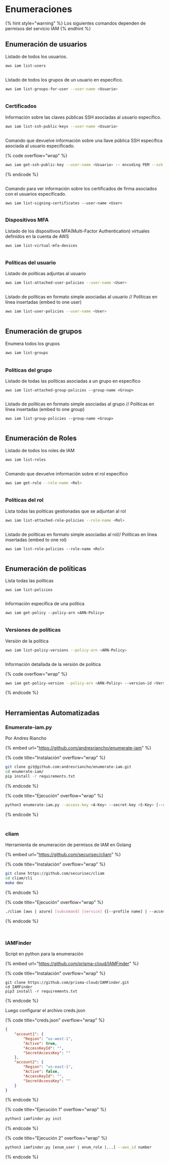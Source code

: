 # Enumeraciones

{% hint style="warning" %}
Los siguientes comandos dependen de permisos del servicio IAM
{% endhint %}

## Enumeración de usuarios

Listado de todos los usuarios.

```bash
aws iam list-users
```

<figure><img src="../../.gitbook/assets/image (5) (1).png" alt=""><figcaption></figcaption></figure>



Listado de todos los grupos de un usuario en específico.

```bash
aws iam list-groups-for-user --user-name <Usuario>
```

<figure><img src="../../.gitbook/assets/image (11) (1).png" alt=""><figcaption></figcaption></figure>



### Certificados

Información sobre las claves públicas SSH asociadas al usuario específico.

```bash
aws iam list-ssh-public-keys --user-name <Usuario>
```

<figure><img src="../../.gitbook/assets/image (7) (2).png" alt=""><figcaption></figcaption></figure>



Comando que devuelve información sobre una llave pública SSH específica asociada al usuario especificado.

{% code overflow="wrap" %}
```bash
aws iam get-ssh-public-key --user-name <Usuario> -- encoding PEM --ssh-public-key-id <ID-SSH-Key>
```
{% endcode %}

<figure><img src="../../.gitbook/assets/image (12) (1) (1).png" alt=""><figcaption></figcaption></figure>



Comando para ver información sobre los certificados de firma asociados con el usuarios especificado.

```
aws iam list-signing-certificates --user-name <User>
```

<figure><img src="../../.gitbook/assets/image (14) (1) (1).png" alt=""><figcaption></figcaption></figure>



### Dispositivos MFA

Listado de los dispositivos MFA(Multi-Factor Authentication) virtuales definidos en la cuenta de AWS

```
aws iam list-virtual-mfa-devices
```

<figure><img src="../../.gitbook/assets/image (18) (1).png" alt=""><figcaption></figcaption></figure>



### Políticas del usuario

Listado de políticas adjuntas al usuario

```bash
aws iam list-attached-user-policies --user-name <User>
```

<figure><img src="../../.gitbook/assets/image (19) (1).png" alt=""><figcaption></figcaption></figure>



Listado de políticas en formato simple asociadas al usuario // Políticas en línea insertadas (embed to one user)&#x20;

```bash
aws iam list-user-policies --user-name <User>
```

<figure><img src="../../.gitbook/assets/image (8) (2).png" alt=""><figcaption></figcaption></figure>



## Enumeración de grupos

Enumera todos los grupos

```bash
aws iam list-groups
```

<figure><img src="../../.gitbook/assets/image (15) (1).png" alt=""><figcaption></figcaption></figure>



### Políticas del grupo



Listado de todas las políticas asociadas a un grupo en específico

```
aws iam list-attached-group-policies --group-name <Group>
```

<figure><img src="../../.gitbook/assets/image (17) (1).png" alt=""><figcaption></figcaption></figure>



Listado de políticas en formato simple asociadas al grupo // Políticas en línea insertadas (embed to one group)&#x20;

```
aws iam list-group-policies --group-name <Group>
```

<figure><img src="../../.gitbook/assets/image (8) (1).png" alt=""><figcaption></figcaption></figure>



## Enumeración de Roles

Listado de todos los roles de IAM

```bash
aws iam list-roles
```

<figure><img src="../../.gitbook/assets/image (4) (2).png" alt=""><figcaption></figcaption></figure>



Comando que devuelve información sobre el rol específico

```bash
aws iam get-role --role-name <Rol>
```

<figure><img src="../../.gitbook/assets/image (20) (1).png" alt=""><figcaption></figcaption></figure>



### Políticas del rol

Lista todas las políticas gestionadas que se adjuntan al rol

```bash
aws iam list-attached-role-policies --role-name <Rol>
```

<figure><img src="../../.gitbook/assets/image (10) (1).png" alt=""><figcaption></figcaption></figure>





Listado de políticas en formato simple asociadas al rol// Políticas en línea insertadas (embed to one rol)&#x20;

```
aws iam list-role-policies --role-name <Rol>
```

<figure><img src="../../.gitbook/assets/image (21).png" alt=""><figcaption></figcaption></figure>



## Enumeración de políticas

Lista todas las políticas

```
aws iam list-policies
```

<figure><img src="../../.gitbook/assets/image (6) (1).png" alt=""><figcaption></figcaption></figure>



Información específica de una política

```
aws iam get-policy --policy-arn <ARN-Policy>
```

<figure><img src="../../.gitbook/assets/image (41).png" alt=""><figcaption></figcaption></figure>



### Versiones de políticas

Versión de la política

```bash
aws iam list-policy-versions --policy-arn <ARN-Policy>
```

<figure><img src="../../.gitbook/assets/image (1) (1) (2).png" alt=""><figcaption></figcaption></figure>



Información detallada de la versión de política

{% code overflow="wrap" %}
```bash
aws iam get-policy-version --policy-arn <ARN-Policy> --version-id <VersionID>
```
{% endcode %}

<figure><img src="../../.gitbook/assets/image (9) (1).png" alt=""><figcaption></figcaption></figure>



## Herramientas Automatizadas

### Enumerate-iam.py

Por Andres Riancho

{% embed url="https://github.com/andresriancho/enumerate-iam" %}

{% code title="Instalación" overflow="wrap" %}
```bash
git clone git@github.com:andresriancho/enumerate-iam.git
cd enumerate-iam/
pip install -r requirements.txt
```
{% endcode %}

{% code title="Ejecución" overflow="wrap" %}
```bash
python3 enumerate-iam.py --access-key <A-Key> --secret-key <S-Key> [--session-token <sessionToken>] [--region <region>]
```
{% endcode %}

<figure><img src="../../.gitbook/assets/image (4) (1) (2).png" alt=""><figcaption></figcaption></figure>

##

### cliam

Herramienta de enumeración de permisos de IAM en Golang

{% embed url="https://github.com/securisec/cliam" %}

{% code title="Instalación" overflow="wrap" %}
```bash
git clone https://github.com/securisec/cliam
cd cliam/cli
make dev
```
{% endcode %}

{% code title="Ejecución" overflow="wrap" %}
```bash
./cliam [aws | azure] [subcomand] [service] {[--profile name] | --access-key-id <A-key> --secret-access-key <S-Key>}
```
{% endcode %}

<figure><img src="../../.gitbook/assets/image (2) (1).png" alt=""><figcaption></figcaption></figure>

<figure><img src="../../.gitbook/assets/image (7) (1).png" alt=""><figcaption></figcaption></figure>



### IAMFinder

Script en python para la enumeración

{% embed url="https://github.com/prisma-cloud/IAMFinder" %}

{% code title="Instalación" overflow="wrap" %}
```
git clone https://github.com/prisma-cloud/IAMFinder.git
cd IAMFinder
pip3 install -r requirements.txt
```
{% endcode %}

Luego configurar el archivo creds.json

{% code title="creds.json" overflow="wrap" %}
```json
{
    "account1": {
        "Region": "us-west-1",
        "Active": true,
        "AccessKeyId": "",
        "SecretAccessKey": ""
    },
    "account2": {
        "Region": "us-east-1",
        "Active": false,
        "AccessKeyId": "",
        "SecretAccessKey": ""
    }
}
```
{% endcode %}

{% code title="Ejecución 1" overflow="wrap" %}
```bash
python3 iamfinder.py init
```
{% endcode %}

{% code title="Ejecución 2" overflow="wrap" %}
```bash
python3 iamfinder.py [enum_user | enum_role |...] --aws_id number
```
{% endcode %}









